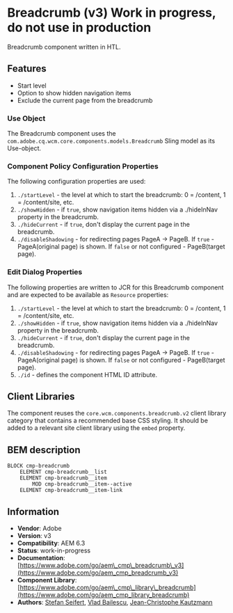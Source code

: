 <!--
Copyright 2021 Adobe

Licensed under the Apache License, Version 2.0 (the "License");
you may not use this file except in compliance with the License.
You may obtain a copy of the License at

    http://www.apache.org/licenses/LICENSE-2.0

Unless required by applicable law or agreed to in writing, software
distributed under the License is distributed on an "AS IS" BASIS,
WITHOUT WARRANTIES OR CONDITIONS OF ANY KIND, either express or implied.
See the License for the specific language governing permissions and
limitations under the License.
-->
Breadcrumb (v3) Work in progress, do not use in production
====
Breadcrumb component written in HTL.

## Features
* Start level
* Option to show hidden navigation items
* Exclude the current page from the breadcrumb

### Use Object
The Breadcrumb component uses the `com.adobe.cq.wcm.core.components.models.Breadcrumb` Sling model as its Use-object.

### Component Policy Configuration Properties
The following configuration properties are used:

1. `./startLevel` - the level at which to start the breadcrumb: 0 = /content, 1 = /content/site, etc.
2. `./showHidden` - if `true`, show navigation items hidden via a ./hideInNav property in the breadcrumb.
3. `./hideCurrent` - if `true`, don't display the current page in the breadcrumb.
4. `./disableShadowing` - for redirecting pages PageA -> PageB. If `true` - PageA(original page) is shown. If `false` or not configured - PageB(target page).

### Edit Dialog Properties
The following properties are written to JCR for this Breadcrumb component and are expected to be available as `Resource` properties:

1. `./startLevel` - the level at which to start the breadcrumb: 0 = /content, 1 = /content/site, etc.
2. `./showHidden` - if `true`, show navigation items hidden via a ./hideInNav property in the breadcrumb.
3. `./hideCurrent` - if `true`, don't display the current page in the breadcrumb.
4. `./disableShadowing` - for redirecting pages PageA -> PageB. If `true` - PageA(original page) is shown. If `false` or not configured - PageB(target page).
5. `./id` - defines the component HTML ID attribute.

## Client Libraries
The component reuses the `core.wcm.components.breadcrumb.v2` client library category that contains a recommended base
CSS styling. It should be added to a relevant site client library using the `embed` property.

## BEM description
```
BLOCK cmp-breadcrumb
    ELEMENT cmp-breadcrumb__list
    ELEMENT cmp-breadcrumb__item
        MOD cmp-breadcrumb__item--active
    ELEMENT cmp-breadcrumb__item-link
```

## Information
* **Vendor**: Adobe
* **Version**: v3
* **Compatibility**: AEM 6.3
* **Status**: work-in-progress
* **Documentation**: [https://www.adobe.com/go/aem\_cmp\_breadcrumb\_v3](https://www.adobe.com/go/aem_cmp_breadcrumb_v3)
* **Component Library**: [https://www.adobe.com/go/aem\_cmp\_library\_breadcrumb](https://www.adobe.com/go/aem_cmp_library_breadcrumb)
* **Authors**: [Stefan Seifert](https://github.com/stefanseifert), [Vlad Bailescu](https://github.com/vladbailescu), [Jean-Christophe Kautzmann](https://github.com/jckautzmann)
